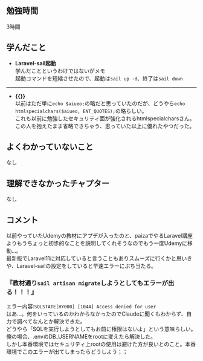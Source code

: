 ## 勉強時間
3時間
<!--
14:15時開始
時から時休憩
17:00時終了
15分余分なので切り落とし
-->



## 学んだこと
- **Laravel-sail起動**
<br>学んだことというわけではないがメモ
<br>起動コマンドを短縮させたので、起動は`sail up -d`、終了は`sail down`
***

- **{{}}**
<br>以前はただ単に`echo $aiueo;`の略だと思っていたのだが、どうやら`echo htmlspecialchars($aiueo, ENT_QUOTES);`の略らしい。
<br>これも以前に勉強したセキュリティ面が強化されるhtmlspecialcharsさん。この人を抱えたまま省略できちゃう、思っていた以上に優れたやつだった。

<!-- 複数ある場合は***で区切る -->



## よくわかっていないこと
なし
<!-- 複数ある場合は***で区切る -->



## 理解できなかったチャプター
なし



## コメント
以前やっていたUdemyの教材にアプデが入ったのと、paizaでやるLaravel講座よりもうちょっと初歩的なことを説明してくれそうなのでもう一度Udemyに移動…。
<br>最新版でLaravel11に対応していると言うこともありスムーズに行くかと思いきや、Laravel-sailの設定をしていると早速エラーにぶち当たる。
### 『教材通り`sail artisan migrate`しようとしてもエラーが出る！！！』
エラー内容:`SQLSTATE[HY000] [1044] Access denied for user`
<br>はあ…。何をいっているのかわからなかったのでClaudeに聞くもわからず、自力で調べてなんとか解決できた。
<br>どうやら「SQLを実行しようとしてもお前に権限はないよ」という意味らしい。
<br>俺の場合、.envのDB_USERNAMEをrootに変えたら解決した。
<br>しかし本番環境ではセキュリティ上rootの使用は避けた方が良いとのこと。本番環境でこのエラーが出てしまったらどうしよう；；
